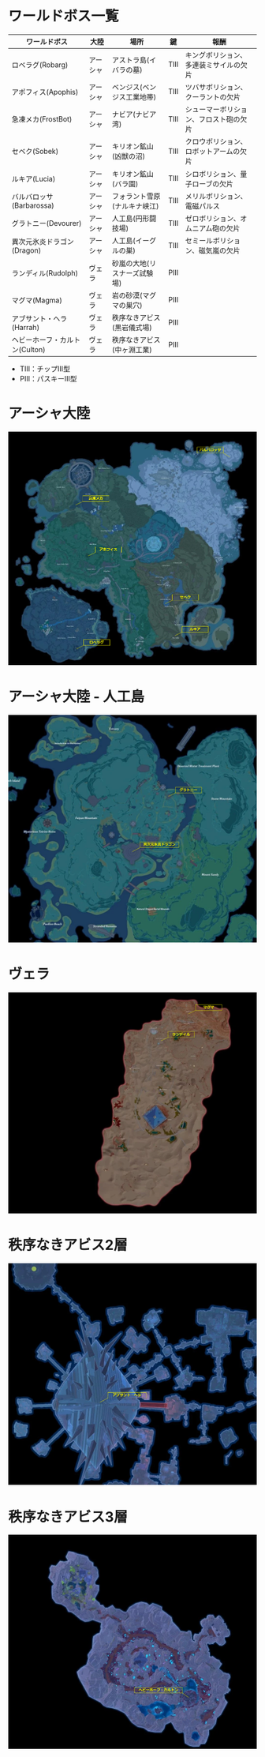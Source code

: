 # ワールドボス一覧

| ワールドボス | 大陸 | 場所 | 鍵 | 報酬 |
| --- | --- | --- | :---: | --- |
| ロベラグ(Robarg) | アーシャ | アストラ島(イバラの墓) | TⅢ | キングボリション、多連装ミサイルの欠片 |
| アポフィス(Apophis) | アーシャ | ベンジス(ベンジス工業地帯) | TⅢ | ツバサボリション、クーラントの欠片 |
| 急凍メカ(FrostBot) | アーシャ | ナビア(ナビア湾) | TⅢ | シューマーボリション、フロスト砲の欠片 |
| セベク(Sobek) | アーシャ | キリオン鉱山(凶獣の沼) | TⅢ | クロウボリション、ロボットアームの欠片 |
| ルキア(Lucia) | アーシャ | キリオン鉱山(バラ園) | TⅢ | シロボリション、量子ローブの欠片 |
| バルバロッサ(Barbarossa) | アーシャ | フォラント雪原(ナルキナ峡江) | TⅢ | メリルボリション、電磁パルス |
| グラトニー(Devourer) | アーシャ | 人工島(円形闘技場) | TⅢ | ゼロボリション、オムニアム砲の欠片 |
| 異次元氷炎ドラゴン(Dragon) | アーシャ | 人工島(イーグルの巣) | TⅢ | セミールボリション、磁気嵐の欠片 |
| ランディル(Rudolph) | ヴェラ | 砂嵐の大地(リスナーズ試験場) | PⅢ |  |
| マグマ(Magma) | ヴェラ | 岩の砂漠(マグマの巣穴) | PⅢ |  |
| アブサント・ヘラ(Harrah) | ヴェラ | 秩序なきアビス(黒岩儀式場) | PⅢ |  |
| ヘビーホーフ・カルトン(Culton) | ヴェラ | 秩序なきアビス(中ヶ淵工業) | PⅢ |  |

* TⅢ：チップⅢ型
* PⅢ：パスキーⅢ型

# アーシャ大陸

![アーシャ大陸](https://github.com/banx-jp/tof/blob/main/img/WorldBossMap_Aesperia.png)

# アーシャ大陸 - 人工島
![アーシャ大陸 - 人工島](https://github.com/banx-jp/tof/blob/main/img/WorldBossMap_Artificial.png)

# ヴェラ
![ヴェラ](https://github.com/banx-jp/tof/blob/main/img/WorldBossMap_Veral.png)

# 秩序なきアビス2層
![秩序なきアビス2層](https://github.com/banx-jp/tof/blob/main/img/WorldBossMap_Confounding.png)

# 秩序なきアビス3層
![秩序なきアビス3層](https://github.com/banx-jp/tof/blob/main/img/WorldBossMap_ThirdCity.png)
